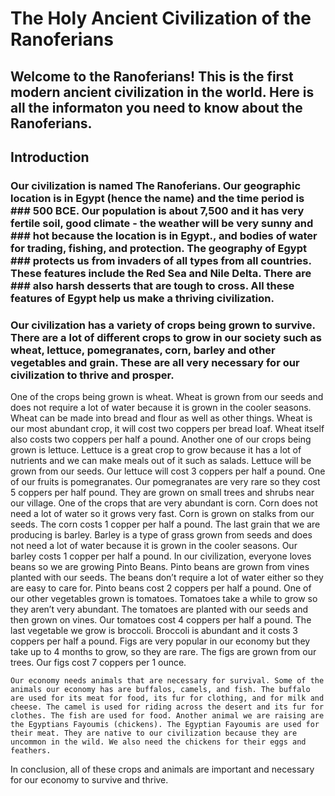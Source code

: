 # The Holy Ancient Civilization of the Ranoferians

## Welcome to the Ranoferians! This is the first modern ancient civilization in the world. Here is all the informaton you need to know about the Ranoferians.

## Introduction

### Our civilization is named The Ranoferians. Our geographic location is in Egypt (hence the name) and the time period is ### 500 BCE. Our population is about 7,500 and it has very fertile soil, good climate - the weather will be very sunny and ### hot because the location is in Egypt., and bodies of water for trading, fishing, and protection. The geography of Egypt ### protects us from invaders of all types from all countries. These features include the Red Sea and Nile Delta. There are ### also harsh desserts that are tough to cross. All these features of Egypt help us make a thriving civilization.

### Our civilization has a variety of crops being grown to survive. There are a lot of different crops to grow in our society such as wheat, lettuce, pomegranates, corn, barley and other vegetables and grain. These are all very necessary for  our civilization to thrive and prosper.

One of the crops being grown is wheat. Wheat is grown from our seeds and does not require a lot of water because it is grown in the cooler seasons. Wheat can be made into bread and flour as well as other things. Wheat is our most abundant crop, it will cost two coppers per bread loaf. Wheat itself also costs two coppers per half a pound. Another one of our crops being grown is lettuce. Lettuce is a great crop to grow because it has a lot of nutrients and we can make meals out of it such as salads. Lettuce will be grown from our seeds.  Our lettuce will cost 3 coppers per half a pound. One of our fruits is pomegranates. Our pomegranates are very rare so they cost 5 coppers per half pound. They are grown on small trees and shrubs near our village. One of the crops that are very abundant is corn. Corn does not need a lot of water so it grows very fast. Corn is grown on stalks from our seeds.  The corn costs 1 copper per half a pound. The last grain that we are producing is barley. Barley is a type of grass grown from seeds and does not need a lot of water because it is grown in the cooler seasons. Our barley costs 1 copper per half a  pound. In our civilization, everyone loves beans so we are growing Pinto Beans. Pinto beans are grown from vines planted with our seeds. The beans don’t require a lot of water either so they are easy to care for. Pinto beans cost 2 coppers per half a pound. One of our other vegetables grown is tomatoes. Tomatoes take a while to grow so they aren’t very abundant. The tomatoes are planted with our seeds and then grown on vines.  Our tomatoes cost 4 coppers per half a pound. The last vegetable we grow is broccoli. Broccoli is abundant and it costs 3 coppers per half a pound. Figs are very popular in our economy but they take up to 4 months to grow, so they are rare. The figs are grown from our trees. Our figs cost 7 coppers per 1 ounce. 
	
	Our economy needs animals that are necessary for survival. Some of the animals our economy has are buffalos, camels, and fish. The buffalo are used for its meat for food, its fur for clothing, and for milk and cheese. The camel is used for riding across the desert and its fur for clothes. The fish are used for food. Another animal we are raising are the Egyptians Fayoumis (chickens). The Egyptian Fayoumis are used for their meat. They are native to our civilization because they are uncommon in the wild. We also need the chickens for their eggs and feathers. 

In conclusion, all of these crops and animals are important and necessary for our economy to survive and thrive.


